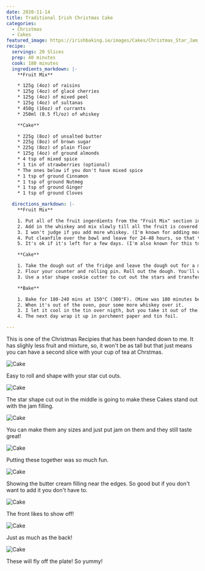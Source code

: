 ```yaml
---
date: 2020-11-14
title: Traditional Irish Christmas Cake
categories:
  - Christmas
  - Cakes
featured_image: https://irishbaking.ie/images/Cakes/Christmas_Star_Jam_Cookies/Image_7.jpg
recipe:
  servings: 20 Slices
  prep: 40 minutes
  cook: 180 minutes
  ingredients_markdown: |-
    **Fruit Mix**

    * 125g (4oz) of raisins
    * 125g (4oz) of glacé cherries
    * 125g (4oz) of mixed peel
    * 125g (4oz) of sultanas
    * 450g (16oz) of currants
    * 250ml (8.5 fl/oz) of whiskey

    **Cake**

    * 225g (8oz) of unsalted butter
    * 225g (8oz) of brown sugar
    * 225g (8oz) of plain flour
    * 125g (4oz) of ground almonds
    * 4 tsp of mixed spice
    * 1 tin of strawberries (optional)
    * The ones below if you don't have mixed spice
    * 1 tsp of ground Cinnamon
    * 1 tsp of ground Nutmeg
    * 1 tsp of ground Ginger
    * 1 tsp of ground Cloves

  directions_markdown: |-
    **Fruit Mix**

    1. Put all of the fruit ingerdients from the "Fruit Mix" section into a bowl.
    2. Add in the whiskey and mix slowly till all the fruit is covered in whiskey.
    3. I won't judge if you add more whiskey. (I'm known for adding more)
    4. Put cleanfilm over the bowl and leave for 24-48 hours, so that the fruit soaks up the whiskey.
    5. It's ok if it's left for a few days. (I'm also known for this too...)

    **Cake**

    1. Take the dough out of the fridge and leave the dough out for a minimum of 15 mins.
    2. Flour your counter and rolling pin. Roll out the dough. You'll want it to be about 2mm thick.
    3. Use a star shape cookie cutter to cut out the stars and transfer to a baking tray.

    **Bake**

    1. Bake for 180-240 mins at 150°C (300°F). (Mine was 180 minutes because it's not as big as a cake)
    2. When it's out of the oven, pour some more whiskey over it.
    3. I let it cool in the tin over nigth, but you take it out of the tin and let it rest.
    4. The next day wrap it up in parchment paper and tin foil.

---
```

This is one of the Christmas Recipies that has been handed down to me. It has slighly less fruit and mixture, so, it won't be as tall but that just means you can have a second slice with your cup of tea at Chrstmas.

![Cake](https://irishbaking.ie/images/Cakes/Traditional_Irish_Christmas_Cake/Image_1.jpg)

Easy to roll and shape with your star cut outs.

![Cake](https://irishbaking.ie/images/Cakes/Traditional_Irish_Christmas_Cake/Image_2.jpg)

The star shape cut out in the middle is going to make these Cakes stand out with the jam filling.

![Cake](https://irishbaking.ie/images/Cakes/Traditional_Irish_Christmas_Cake/Image_3.jpg)

You can make them any sizes and just put jam on them and they still taste great!

![Cake](https://irishbaking.ie/images/Cakes/Traditional_Irish_Christmas_Cake/Image_4.jpg)

Putting these together was so much fun.

![Cake](https://irishbaking.ie/images/Cakes/Traditional_Irish_Christmas_Cake/Image_5.jpg)

Showing the butter cream filling near the edges. So good but if you don't want to add it you don't have to.

![Cake](https://irishbaking.ie/images/Cakes/Traditional_Irish_Christmas_Cake/Image_6.jpg)

The front likes to show off!

![Cake](https://irishbaking.ie/images/Cakes/Traditional_Irish_Christmas_Cake/Image_7.jpg)

Just as much as the back!

![Cake](https://irishbaking.ie/images/Cakes/Traditional_Irish_Christmas_Cake/Image_9.jpg)

These will fly off the plate! So yummy!
